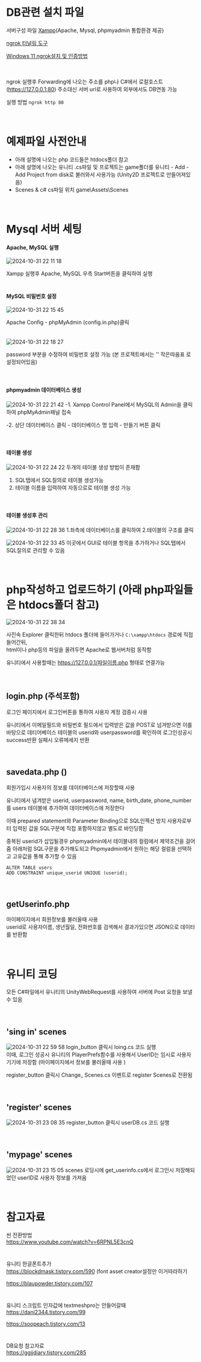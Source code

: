 # DB관련 설치 파일
서버구성 파일
[Xampp](https://www.apachefriends.org/download.html)(Apache, Mysql, phpmyadmin 통합환경 제공)
ㅤ
  

[ngrok 터널링 도구](https://dashboard.ngrok.com/)  

[Windows 11 ngrok설치 및 인증방법](https://newstroyblog.tistory.com/578)     

ㅤ
  
ngrok 실행후 Forwarding에 나오는 주소를 php나 C#에서 로컬호스트(https://127.0.0.1:80) 주소대신 서버 url로 사용하여 외부에서도 DB연동 가능   

실행 방법 `ngrok http 80`

ㅤ
  

# 예제파일 사전안내
- 아래 설명에 나오는 php 코드들은 htdocs폴더 참고
- 아래 설명에 나오는 유니티 .cs파일 및 프로젝트는 game폴더를 유니티 - Add  - Add Project from disk로 불러와서 사용가능 (Unity2D 프로젝트로 만들어져있음)
- Scenes & c# cs파일 위치 game\Assets\Scenes
  
ㅤ
  

  
# Mysql 서버 세팅  
#### Apache, MySQL 실행
![2024-10-31 22 11 18](https://github.com/user-attachments/assets/76c9fcc8-accb-4eff-9268-4bbf590f1b2e)  

Xampp 실행후 Apache, MySQL 우측 Start버튼을 클릭하여 실행  
ㅤ
#### MySQL 비밀번호 설정
![2024-10-31 22 15 45](https://github.com/user-attachments/assets/29477430-543b-4cd0-b402-6d97758005d2)  

  
Apache Config - phpMyAdmin (config.in.php)클릭   
ㅤ

![2024-10-31 22 18 27](https://github.com/user-attachments/assets/bd5a0431-5655-4fcb-8341-6d8e0146915e)  

  
password 부분을 수정하여 비밀번호 설정 가능 (본 프로젝트에서는 '' 작은따옴표 로 설정되어있음)
ㅤ

  ㅤ

#### phpmyadmin 데이터베이스 생성
![2024-10-31 22 21 42](https://github.com/user-attachments/assets/a3fb7d56-6e41-488b-b0a2-b0f6d55ece1f)
-1. Xampp Control Panel에서 MySQL의 Admin을 클릭하여 phpMyAdmin패널 접속  

-2. 상단 데이터베이스 클릭 - 데이터베이스 명 입력 - 만들기 버튼 클릭   

ㅤ
  
#### 테이블 생성   
![2024-10-31 22 24 22](https://github.com/user-attachments/assets/d52ebbc2-6c85-4368-b2b0-8141686ecbd5)
두개의 테이블 생성 방법이 존재함
1. SQL탭에서 SQL질의로 테이블 생성가능  
2. 테이블 이름을 입력하여 자동으로로 테이블 생성 가능

ㅤ
  
#### 테이블 생성후 관리
![2024-10-31 22 28 36](https://github.com/user-attachments/assets/7e68941f-5d09-4abb-9523-792d2bbac668)
1.좌측에 데이터베이스를 클릭하여 2.테이블의 구조를 클릭

   
![2024-10-31 22 33 45](https://github.com/user-attachments/assets/b1c27608-debf-457f-a033-1077b31403d0)
이곳에서 GUI로 테이블 항목을 추가하거나 SQL탭에서 SQL질의로 관리할 수 있음 

ㅤ
  
# php작성하고 업로드하기 (아래 php파일들은 htdocs폴더 참고)
![2024-10-31 22 38 34](https://github.com/user-attachments/assets/459f4a52-bf6e-4ed2-a31e-bca0d668bb17)  

사진속 Explorer 클릭한뒤 htdocs 폴더에 들어가거나 `C:\xampp\htdocs` 경로에 직접 들어간뒤,   
html이나 php등의 파일을 올려두면 Apache로 웹서버처럼 동작함 

유니티에서 사용할때는 https://127.0.0.1/파일이름.php 형태로 연결가능 

ㅤ
  
## login.php (주석포함)
로그인 페이지에서 로그인버튼을 통하여 사용자 계정 검증시 사용   

유니티에서 이메일필드와 비밀번호 필드에서 입력받은 값을 POST로 넘겨받으면 이를 바탕으로 데티어베이스 테이블의 userid와 userpassword를 확인하여 로그인성공시 success반환 실패시 오류메세지 반환

ㅤ
  
## savedata.php ()
회원가입시 사용자의 정보를 데이터베이스에 저장할때 사용   

유니티에서 념겨받은 userid, userpassword, name, birth_date, phone_number를 users 테이블에 추가하여 데이터베이스에 저장한다

이때 prepared statement와 Parameter Binding으로 SQL인젝션 방지
사용자로부터 입력된 값을 SQL구문에 직접 포함하지않고 별도로 바인딩함  

중복된 userid가 삽입될경우 phpmyadmin에서 테이블내의 컬럼에서 제약조건을 걸어줌
아래처럼 SQL구문을 추가해도되고 Phpmyadmin에서 원하는 해당 컬럼을 선택하고 고유값을 통해 추가할 수 있음
```
ALTER TABLE users
ADD CONSTRAINT unique_userid UNIQUE (userid);
```

ㅤ
  
## getUserinfo.php
마이페이지에서 회원정보를 불러올때 사용   
userid로 사용자이름, 생년월일, 전화번호를 검색해서 결과가있으면 JSON으로 데이터를 반환함

ㅤ
  
# 유니티 코딩
모든 C#파일에서 유니티의 UnityWebRequest를 사용하여 서버에 Post 요청을 보낼수 있음 

ㅤ
  
## 'sing in' scenes   
![2024-10-31 22 59 58](https://github.com/user-attachments/assets/02025118-5e8d-4cd1-a9ba-f9bc72405674)
login_button 클릭시 loing.cs 코드 실행    
이때, 로그인 성공시 유니티의 PlayerPrefs함수를 사용해서 UserID는 임시로 사용자기기에 저장함 (마이페이지에서 정보를 불러올때 사용 )

register_button 클릭시 Change_ Scenes.cs 이벤트로 register Scenes로 전환됨 

ㅤ
  
## 'register' scenes
![2024-10-31 23 08 35](https://github.com/user-attachments/assets/31f31f66-1517-40bd-b38f-e8c7b4e0c813) register_button 클릭시 userDB.cs 코드 실행

ㅤ
  
## 'mypage' scenes
![2024-10-31 23 15 05](https://github.com/user-attachments/assets/0bf4e0ab-d8bf-4dcd-8069-f8776d5781be)
scenes 로딩시에 get_userinfo.cs에서 로그인시 저장해되었던 userID로 사용자 정보를 가져옴

ㅤ
  
# 참고자료
씬 전환방법  
https://www.youtube.com/watch?v=6RPNL5E3cnQ


#
유니티 한글폰트추가  
https://blockdmask.tistory.com/590   (font asset creator설정만 이거따라하기  

https://blaupowder.tistory.com/107
#
유니티 스크립트 인자값에 textmeshpro는 안들어갈때  
https://dani2344.tistory.com/99  

https://soopeach.tistory.com/13
#
  
DB요청 참고자료   
https://ggjjdiary.tistory.com/285

